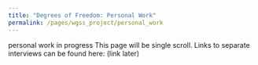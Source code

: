 ```yaml
---
title: "Degrees of Freedom: Personal Work"
permalink: /pages/wgss_project/personal_work
---
```

personal work in progress
This page will be single scroll. Links to separate interviews can be found here: (link later)